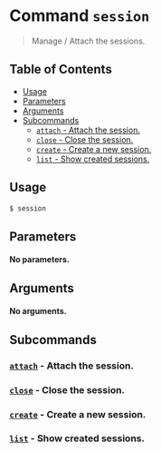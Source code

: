 # Command `session`

> Manage / Attach the sessions.

## Table of Contents


<!-- START doctoc generated TOC please keep comment here to allow auto update -->
<!-- DON'T EDIT THIS SECTION, INSTEAD RE-RUN doctoc TO UPDATE -->

- [Usage](#usage)
- [Parameters](#parameters)
- [Arguments](#arguments)
- [Subcommands](#subcommands)
  - [`attach` - Attach the session.](#attach---attach-the-session)
  - [`close` - Close the session.](#close---close-the-session)
  - [`create` - Create a new session.](#create---create-a-new-session)
  - [`list` - Show created sessions.](#list---show-created-sessions)

<!-- END doctoc generated TOC please keep comment here to allow auto update -->

## Usage

```bash
$ session 
```

## Parameters

#### No parameters.

## Arguments

#### No arguments.

## Subcommands

### [`attach`](session-subcmd/attach.md) - Attach the session.

### [`close`](session-subcmd/close.md) - Close the session.

### [`create`](session-subcmd/create.md) - Create a new session.

### [`list`](session-subcmd/list.md) - Show created sessions.
